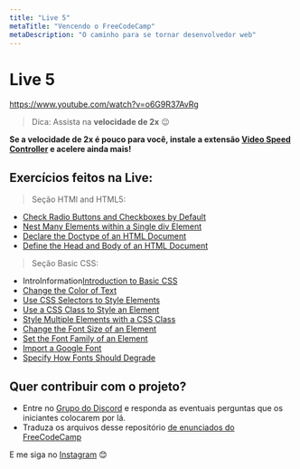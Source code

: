 ```yaml
---
title: "Live 5"
metaTitle: "Vencendo o FreeCodeCamp"
metaDescription: "O caminho para se tornar desenvolvedor web"
---
```


# Live 5

https://www.youtube.com/watch?v=o6G9R37AvRg

> Dica: Assista na **velocidade de 2x** 😉

**Se a velocidade de 2x é pouco para você, instale a extensão [Video Speed Controller](http://bit.ly/2YjPJn2) e acelere ainda mais!**

## Exercícios feitos na Live: 

> Seção HTMl and HTML5:

  -   [Check Radio Buttons and Checkboxes by Default](https://www.freecodecamp.org/learn/responsive-web-design/basic-html-and-html5/check-radio-buttons-and-checkboxes-by-default)
  -   [Nest Many Elements within a Single div Element](https://www.freecodecamp.org/learn/responsive-web-design/basic-html-and-html5/nest-many-elements-within-a-single-div-element)
  -   [Declare the Doctype of an HTML Document](https://www.freecodecamp.org/learn/responsive-web-design/basic-html-and-html5/declare-the-doctype-of-an-html-document)
  -   [Define the Head and Body of an HTML Document](https://www.freecodecamp.org/learn/responsive-web-design/basic-html-and-html5/define-the-head-and-body-of-an-html-document)

> Seção Basic CSS: 

  -   IntroInformation[Introduction to Basic CSS](https://www.freecodecamp.org/learn/responsive-web-design/basic-css/)
  -   [Change the Color of Text](https://www.freecodecamp.org/learn/responsive-web-design/basic-css/change-the-color-of-text)
  -   [Use CSS Selectors to Style Elements](https://www.freecodecamp.org/learn/responsive-web-design/basic-css/use-css-selectors-to-style-elements)
  -   [Use a CSS Class to Style an Element](https://www.freecodecamp.org/learn/responsive-web-design/basic-css/use-a-css-class-to-style-an-element)
  -   [Style Multiple Elements with a CSS Class](https://www.freecodecamp.org/learn/responsive-web-design/basic-css/style-multiple-elements-with-a-css-class)
  -   [Change the Font Size of an Element](https://www.freecodecamp.org/learn/responsive-web-design/basic-css/change-the-font-size-of-an-element)
  -   [Set the Font Family of an Element](https://www.freecodecamp.org/learn/responsive-web-design/basic-css/set-the-font-family-of-an-element)
  -   [Import a Google Font](https://www.freecodecamp.org/learn/responsive-web-design/basic-css/import-a-google-font)
  -   [Specify How Fonts Should Degrade](https://www.freecodecamp.org/learn/responsive-web-design/basic-css/specify-how-fonts-should-degrade)

## Quer contribuir com o projeto?

- Entre no [Grupo do Discord](https://bit.ly/discord-reativa) e responda as eventuais perguntas que os iniciantes colocarem por lá.
- Traduza os arquivos desse repositório [de enunciados do FreeCodeCamp](https://github.com/reativa/traducao-freecodecamp)

E me siga no [Instagram](http://bit.ly/reativa-insta) 😊
